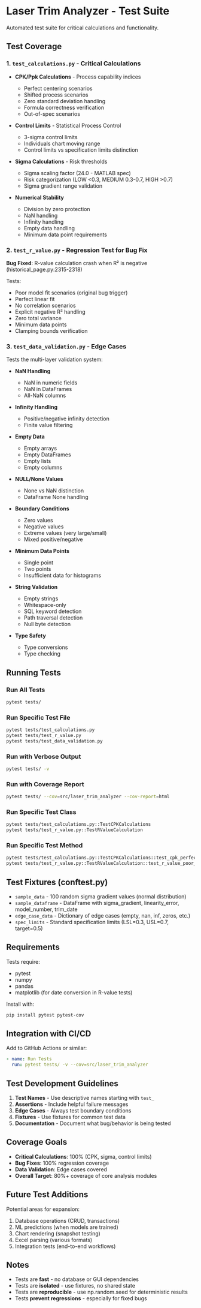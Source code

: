 # Laser Trim Analyzer - Test Suite

Automated test suite for critical calculations and functionality.

## Test Coverage

### 1. `test_calculations.py` - Critical Calculations
- **CPK/Ppk Calculations** - Process capability indices
  - Perfect centering scenarios
  - Shifted process scenarios
  - Zero standard deviation handling
  - Formula correctness verification
  - Out-of-spec scenarios

- **Control Limits** - Statistical Process Control
  - 3-sigma control limits
  - Individuals chart moving range
  - Control limits vs specification limits distinction

- **Sigma Calculations** - Risk thresholds
  - Sigma scaling factor (24.0 - MATLAB spec)
  - Risk categorization (LOW <0.3, MEDIUM 0.3-0.7, HIGH >0.7)
  - Sigma gradient range validation

- **Numerical Stability**
  - Division by zero protection
  - NaN handling
  - Infinity handling
  - Empty data handling
  - Minimum data point requirements

### 2. `test_r_value.py` - Regression Test for Bug Fix
**Bug Fixed**: R-value calculation crash when R² is negative (historical_page.py:2315-2318)

Tests:
- Poor model fit scenarios (original bug trigger)
- Perfect linear fit
- No correlation scenarios
- Explicit negative R² handling
- Zero total variance
- Minimum data points
- Clamping bounds verification

### 3. `test_data_validation.py` - Edge Cases
Tests the multi-layer validation system:

- **NaN Handling**
  - NaN in numeric fields
  - NaN in DataFrames
  - All-NaN columns

- **Infinity Handling**
  - Positive/negative infinity detection
  - Finite value filtering

- **Empty Data**
  - Empty arrays
  - Empty DataFrames
  - Empty lists
  - Empty columns

- **NULL/None Values**
  - None vs NaN distinction
  - DataFrame None handling

- **Boundary Conditions**
  - Zero values
  - Negative values
  - Extreme values (very large/small)
  - Mixed positive/negative

- **Minimum Data Points**
  - Single point
  - Two points
  - Insufficient data for histograms

- **String Validation**
  - Empty strings
  - Whitespace-only
  - SQL keyword detection
  - Path traversal detection
  - Null byte detection

- **Type Safety**
  - Type conversions
  - Type checking

## Running Tests

### Run All Tests
```bash
pytest tests/
```

### Run Specific Test File
```bash
pytest tests/test_calculations.py
pytest tests/test_r_value.py
pytest tests/test_data_validation.py
```

### Run with Verbose Output
```bash
pytest tests/ -v
```

### Run with Coverage Report
```bash
pytest tests/ --cov=src/laser_trim_analyzer --cov-report=html
```

### Run Specific Test Class
```bash
pytest tests/test_calculations.py::TestCPKCalculations
pytest tests/test_r_value.py::TestRValueCalculation
```

### Run Specific Test Method
```bash
pytest tests/test_calculations.py::TestCPKCalculations::test_cpk_perfect_centering
pytest tests/test_r_value.py::TestRValueCalculation::test_r_value_poor_model_fit
```

## Test Fixtures (conftest.py)

- `sample_data` - 100 random sigma gradient values (normal distribution)
- `sample_dataframe` - DataFrame with sigma_gradient, linearity_error, model_number, trim_date
- `edge_case_data` - Dictionary of edge cases (empty, nan, inf, zeros, etc.)
- `spec_limits` - Standard specification limits (LSL=0.3, USL=0.7, target=0.5)

## Requirements

Tests require:
- pytest
- numpy
- pandas
- matplotlib (for date conversion in R-value tests)

Install with:
```bash
pip install pytest pytest-cov
```

## Integration with CI/CD

Add to GitHub Actions or similar:
```yaml
- name: Run Tests
  run: pytest tests/ -v --cov=src/laser_trim_analyzer
```

## Test Development Guidelines

1. **Test Names** - Use descriptive names starting with `test_`
2. **Assertions** - Include helpful failure messages
3. **Edge Cases** - Always test boundary conditions
4. **Fixtures** - Use fixtures for common test data
5. **Documentation** - Document what bug/behavior is being tested

## Coverage Goals

- **Critical Calculations**: 100% (CPK, sigma, control limits)
- **Bug Fixes**: 100% regression coverage
- **Data Validation**: Edge cases covered
- **Overall Target**: 80%+ coverage of core analysis modules

## Future Test Additions

Potential areas for expansion:
1. Database operations (CRUD, transactions)
2. ML predictions (when models are trained)
3. Chart rendering (snapshot testing)
4. Excel parsing (various formats)
5. Integration tests (end-to-end workflows)

## Notes

- Tests are **fast** - no database or GUI dependencies
- Tests are **isolated** - use fixtures, no shared state
- Tests are **reproducible** - use np.random.seed for deterministic results
- Tests **prevent regressions** - especially for fixed bugs
